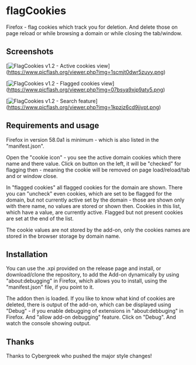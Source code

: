 # flagCookies
Firefox - flag cookies which track you for deletion. And delete those on page reload or while browsing a domain or while closing the tab/window.


## Screenshots

[![FlagCookies v1.2 - Active cookies view](https://www.picflash.org/img/2017/12/23/TB1scmjt0dwr5zuyy.png "Active cookies view")] (https://www.picflash.org/viewer.php?img=1scmjt0dwr5zuyy.png)

[![FlagCookies v1.2 - Flagged cookies view](https://www.picflash.org/img/2017/12/23/TB07bsya9xjp9aty5.png "Flagged cookies view")] (https://www.picflash.org/viewer.php?img=07bsya9xjp9aty5.png)


[![FlagCookies v1.2 - Search feature](https://www.picflash.org/img/2017/12/23/TB1kpzjz6cd9jjvpt.png "Search filtering")] (https://www.picflash.org/viewer.php?img=1kpzjz6cd9jjvpt.png)


## Requirements and usage

Firefox in version 58.0a1 is minimum - which is also listed in the "manifest.json".

Open the "cookie icon" - you see the active domain cookies which there name and there value.
Click on button on the left, it will be "checked" for flagging then - meaning the cookie will be removed on page load/reload/tab and or window close.

In "flagged cookies" all flagged cookies for the domain are shown. There you can "uncheck" even cookies, which are set to be flagged for the domain, but not currently active set by the domain - those are shown only with there name, no values are stored or shown then. Cookies in this list, which have a value, are currently active. Flagged but not present cookies are set at the end of the list.

The cookie values are not stored by the add-on, only the cookies names are stored in the browser storage by domain name.


## Installation

You can use the .xpi provided on the release page and install, or download/clone the repository, to add the Add-on dynamically by using "about:debugging" in Firefox, which allows you to install, using the "manifest.json" file, if you point to it.

The addon then is loaded. If you like to know what kind of cookies are deleted, there is output of the add-on, which can be displayed using "Debug" - if you enable debugging of extensions in "about:debbuging" in Firefox. And "allow add-on debugging" feature. Click on "Debug". And watch the console showing output.

## Thanks

Thanks to Cybergreek who pushed the major style changes!
